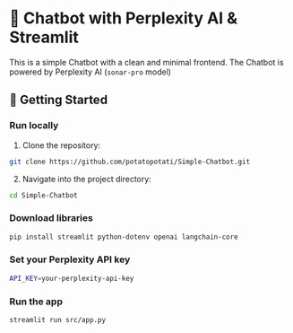 # 🤖 Chatbot with Perplexity AI & Streamlit
This is a simple Chatbot with a clean and minimal frontend. The Chatbot is powered by Perplexity AI (`sonar-pro` model)

## 🚀 Getting Started
### Run locally
1. Clone the repository:
```bash
git clone https://github.com/potatopotati/Simple-Chatbot.git
```
2. Navigate into the project directory:
```bash
cd Simple-Chatbot
```
### Download libraries  
```bash
pip install streamlit python-dotenv openai langchain-core
```
### Set your Perplexity API key
```bash
API_KEY=your-perplexity-api-key
```
### Run the app
```bash
streamlit run src/app.py
```
